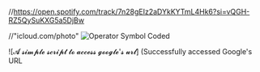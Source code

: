 //https://open.spotify.com/track/7n28gEIz2aDYkKYTmL4Hk6?si=vQGH-RZ5QySuKXG5a5DjBw


//"icloud.com/photo"
![Operator Symbol Coded](https://share.icloud.com/photos/063zj40eKZ8ttStlIHCDP20_Q)


![𝓐 𝓼𝓲𝓶𝓹𝓵𝓮 𝓼𝓬𝓻𝓲𝓹𝓽 𝓽𝓸 𝓪𝓬𝓬𝓮𝓼𝓼 𝓰𝓸𝓸𝓰𝓵𝓮'𝓼 𝓾𝓻𝓵]
(Successfully accessed Google's URL
<!doctype html><html itemscope="" itemtype="http://schema.org/WebPage" lang="en"><head><meta content="Search the world's information, including webpages, images, videos and more. Google has many special features to help you find exactly what you're looking for." name="description"><meta content="noodp" name="robots"><meta content="text/html; charset=UTF-8" http-equiv="Content-Type"><meta content="origin" name="referrer"><meta content="width=device-width,initial-scale=1,minimum-scale=1,maximum-scale=1" name="viewport"><title>Google</title><script nonce="...")

//

<a href="https://example.com">Ḣ̷̸̸̸̷̶̶̶̶̴̴̴̴̵̴̶̶̴̶̵̵̷̶̛̩̲̱͍̠̌͂̀́͊̆͛̍̍͘͜͝͠ỵ̶̵̸̶̶̸̷̵̸̶̸̷̷̷̶̶̵̸̵̴̸̯̤̭̮̿̿̍͆̉̈́̌̽̍͘̚͝͠p̷̷̸̵̸̵̵̷̸̷͌̈̋͌̃̄ͅę̵̵̷̸̴̸̷̴̴̷̵̷̶̶̶̶̶̸̶̴̵̶̷̸̸̶̶̷͉̟̳̹͚̝̘̫̩̲͕̦̈́̆̋͋́͋̈̋̐̕͘̕r̵̶̴̴̵̴̶̸̴̵̴̶̷̷̶̷̵̴̵̷̸̴̷̴̸̵̸̵̢̟̘͍͈͉͚͎̩̈̄̏̍̑̓̀́̌͌͗̕͜͜͝ͅl̴̴̴̴̶̶̴̸̸̶̵̷̸̵̶̶̴̵̵̷̴̵̶̸̷̢̢̬̜͙̦̙̟̹̦͇̳͌̏̈́̂̎̉̓͊͝͝į̶̴̵̸̶̸̶̷̷̸̸̷̶̷̸̶̵̸̸̵̸̶̸̸̵̴̷̴̵̢̹̼̟͈͇̫̬̪̪̩̞͍̅͗̊̅̊̂̽̐́̚͘͠n̷̶̸̷̸̷̷̵̶̸̶̴̷̴̶̸̵̷̸̴̴̴̡̢͖͔̮͇͔̝̯͉̝͓̿͐́̓̊̋ͅk̷̸̴̴̷̶̴̷̸̸̵̷̴̵̸̷̵̶̸̴̷̶̷̴̵̷̶̨̜̜͉̻͚͓̖̥̻̔̔̀̀̋̔̈́̔̃͛̓̉̎̐s̴̵̷̴̸̶̷̴̷̴̴̷̶̷̷̵̴̷̷̴̵̶̶̵̶̶̵̵̶̷̢̰͍͈̥̖̙̠̘͖͖̭̺͐͐͐̈́̐̑̎̿̓̒̋̕͜͝</a>





<!DOCTYPE html>
<html lang="en">
<head>
    <meta charset="UTF-8">
    <meta name="viewport" content="width=device-width, initial-scale=1.0">
    <title>IBM SSH Tunnel Access</title>
</head>
<body>
    <!-- Replace 'ssh://your-ssh-tunnel-url' with the actual SSH tunnel URL -->
    <a href="ssh://your-ssh-tunnel-url">🌳𝐼𝐵𝑀 𝒮𝒮𝐻 𝒯𝓊𝓃𝓃𝑒𝓁 𝒜𝒸𝒸𝑒𝓈𝓈 𝐿𝒾𝓃𝓀🏕️</a>
</body>
</html>
//https://open.spotify.com/track/7n28gEIz2aDYkKYTmL4Hk6?si=vQGH-RZ5QySuKXG5a5DjBw


//"icloud.com/photo"
![Operator Symbol Coded](https://share.icloud.com/photos/063zj40eKZ8ttStlIHCDP20_Q)


![𝓐 𝓼𝓲𝓶𝓹𝓵𝓮 𝓼𝓬𝓻𝓲𝓹𝓽 𝓽𝓸 𝓪𝓬𝓬𝓮𝓼𝓼 𝓰𝓸𝓸𝓰𝓵𝓮'𝓼 𝓾𝓻𝓵]
(Successfully accessed Google's URL
<!doctype html><html itemscope="" itemtype="http://schema.org/WebPage" lang="en"><head><meta content="Search the world's information, including webpages, images, videos and more. Google has many speci[...]

//

<a href="https://example.com">Ḣ̷̸̸̸̷̶̶̶̶̴̴̴̴̵̴̶̶̴̶̵̵̷̶̛̩̲̱͍̠̌͂̀́͊̆͛̍̍͘͜͝͠ỵ̶̵̸̶̶̸̷̵̸̶̸̷̷̷̶̶̵̸̵̴̸̯̤̭̮̿̿̍͆̉̈́̌̽̍͘̚͝͠p�[...]

<!DOCTYPE html>
<html lang="en">
<head>
    <meta charset="UTF-8">
    <meta name="viewport" content="width=device-width, initial-scale=1.0">
    <title>SSH Tunnel Access 🚀</title>
</head>
<body>
    <h1>SSH Tunnel Access 🔒</h1>
    <form id="ssh-form">
        <label for="hostname">🌐 Hostname:</label>
        <input type="text" id="hostname" name="hostname" required><br><br>
        <label for="username">👤 Username:</label>
        <input type="text" id="username" name="username" required><br><br>
        <label for="password">🔑 Password:</label>
        <input type="password" id="password" name="password" required><br><br>
        <button type="button" onclick="initiateSshTunnel()">Connect 🚀</button>
    </form>

    <script>
        function initiateSshTunnel() {
            const hostname = document.getElementById('hostname').value;
            const username = document.getElementById('username').value;
            const password = document.getElementById('password').value;

            // Replace this alert with actual SSH tunnel initiation code
            alert(`🔌 Connecting to ${hostname} as ${username}...`);
        }
    </script>
</body>
</html>
